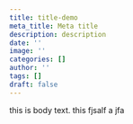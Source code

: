 ```yaml
---
title: title-demo
meta_title: Meta title
description: description
date: ''
image: ''
categories: []
author: ''
tags: []
draft: false
---
```

this is body text. this fjsalf a jfa
